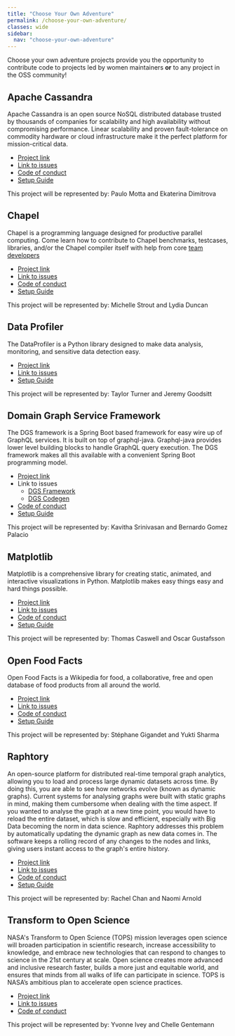 ```yaml
---
title: "Choose Your Own Adventure"
permalink: /choose-your-own-adventure/
classes: wide
sidebar:
  nav: "choose-your-own-adventure"
---
```


Choose your own adventure projects provide you the opportunity to contribute code to projects led by women maintainers **or** to any project in the OSS community!

## Apache Cassandra

Apache Cassandra is an open source NoSQL distributed database trusted by thousands of companies for scalability and high availability without compromising performance. Linear scalability and proven fault-tolerance on commodity hardware or cloud infrastructure make it the perfect platform for mission-critical data.

- [Project link](https://github.com/apache/cassandra)
- [Link to issues](https://issues.apache.org/jira/projects/CASSANDRA/issues)
- [Code of conduct](https://www.apache.org/foundation/policies/conduct)
- [Setup Guide](https://cassandra.apache.org/_/development/index.html)

This project will be represented by: Paulo Motta and Ekaterina Dimitrova

## Chapel

Chapel is a programming language designed for productive parallel computing. Come learn how to contribute to Chapel benchmarks, testcases, libraries, and/or the Chapel compiler itself with help from core [team developers](https://chapel-lang.org/contributors.html)

- [Project link](https://github.com/chapel-lang/chapel)
- [Link to issues](https://github.com/chapel-lang/chapel/issues?q=is%3Aopen+is%3Aissue+label%3A%22good+first+issue%22)
- [Code of conduct](https://github.com/chapel-lang/chapel/blob/main/CODE_OF_CONDUCT.md)
- [Setup Guide](https://chapel-lang.org/docs/developer/bestPractices/index.html)

This project will be represented by: Michelle Strout and Lydia Duncan

## Data Profiler

The DataProfiler is a Python library designed to make data analysis, monitoring, and sensitive data detection easy.

- [Project link](https://github.com/capitalone/DataProfiler)
- [Link to issues](https://github.com/capitalone/DataProfiler/issues)
- [Setup Guide](https://capitalone.github.io/DataProfiler/docs/0.7.8/html/install.html)

This project will be represented by: Taylor Turner and Jeremy Goodsitt

## Domain Graph Service Framework

The DGS framework is a Spring Boot based framework for easy wire up of GraphQL services. It is built on top of graphql-java. Graphql-java provides lower level building blocks to handle GraphQL query execution. The DGS framework makes all this available with a convenient Spring Boot programming model.

- [Project link](https://github.com/Netflix/dgs-framework)
- Link to issues
  - [DGS Framework](https://github.com/Netflix/dgs-framework/labels/good-first-issues)
  - [DGS Codegen](https://github.com/Netflix/dgs-codegen/labels/good%20first%20issue)
- [Code of conduct](https://github.com/Netflix/dgs-framework/blob/master/CONTRIBUTING.md)
- [Setup Guide](https://github.com/Netflix/dgs-framework/blob/master/CONTRIBUTING.md)

This project will be represented by: Kavitha Srinivasan and Bernardo Gomez Palacio

## Matplotlib

Matplotlib is a comprehensive library for creating static, animated, and interactive visualizations in Python. Matplotlib makes easy things easy and hard things possible.

- [Project link](https://github.com/matplotlib/matplotlib)
- [Link to issues](https://github.com/matplotlib/matplotlib/issues?q=is%3Aissue+is%3Aopen+label%3A%22Good+first+issue%22)
- [Code of conduct](https://github.com/matplotlib/matplotlib/blob/main/CODE_OF_CONDUCT.md)
- [Setup Guide](https://matplotlib.org/stable/devel/development_setup.html)

This project will be represented by: Thomas Caswell and Oscar Gustafsson

## Open Food Facts

Open Food Facts is a Wikipedia for food, a collaborative, free and open database of food products from all around the world.

- [Project link](https://github.com/openfoodfacts/openfoodfacts-server)
- [Link to issues](https://github.com/openfoodfacts/openfoodfacts-server/issues)
- [Code of conduct](https://world.openfoodfacts.org/code-of-conduct)
- [Setup Guide](https://github.com/openfoodfacts/openfoodfacts-server/blob/main/docs/introduction/dev-environment-quick-start-guide.md)

This project will be represented by: Stéphane Gigandet and Yukti Sharma

## Raphtory

An open-source platform for distributed real-time temporal graph analytics, allowing you to load and process large dynamic datasets across time. By doing this, you are able to see how networks evolve (known as dynamic graphs). Current systems for analysing graphs were built with static graphs in mind, making them cumbersome when dealing with the time aspect. If you wanted to analyse the graph at a new time point, you would have to reload the entire dataset, which is slow and efficient, especially with Big Data becoming the norm in data science. Raphtory addresses this problem by automatically updating the dynamic graph as new data comes in. The software keeps a rolling record of any changes to the nodes and links, giving users instant access to the graph's entire history.

- [Project link](https://github.com/Raphtory)
- [Link to issues](https://github.com/Raphtory/Raphtory/issues)
- [Code of conduct](https://github.com/Raphtory/Raphtory/blob/master/LICENSE)
- [Setup Guide](https://raphtory.readthedocs.io/en/development/Install/installdependencies.html)

This project will be represented by: Rachel Chan and Naomi Arnold

## Transform to Open Science

NASA's Transform to Open Science (TOPS) mission leverages open science will broaden participation in scientific research, increase accessibility to knowledge, and embrace new technologies that can respond to changes to science in the 21st century at scale. Open science creates more advanced and inclusive research faster, builds a more just and equitable world, and ensures that minds from all walks of life can participate in science. TOPS is NASA’s ambitious plan to accelerate open science practices.

- [Project link](https://github.com/reeseIngraham/Transform-to-Open-Science/issues)
- [Link to issues](https://github.com/nasa/Transform-to-Open-Science/issues/created_by/reeseIngraham)
- [Code of conduct](https://github.com/nasa/Transform-to-Open-Science/blob/main/CODE_OF_CONDUCT.md)

This project will be represented by: Yvonne Ivey and Chelle Gentemann